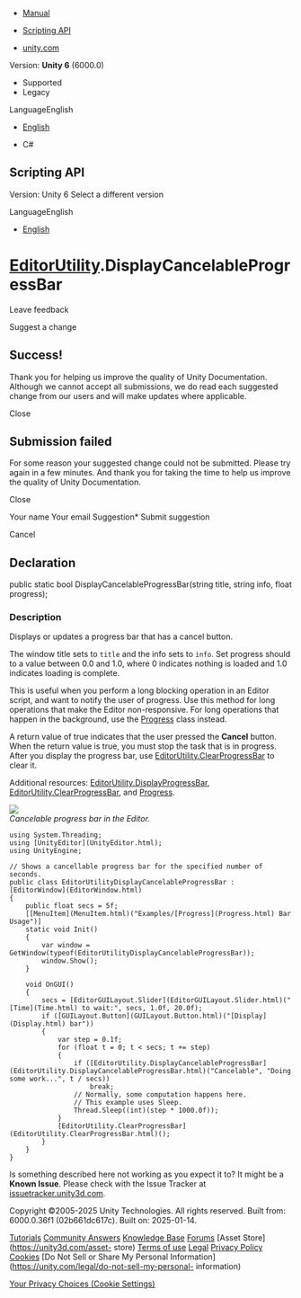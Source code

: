 [ ]()

  * [Manual](../Manual/index.html)
  * [Scripting API](../ScriptReference/index.html)

  * [unity.com](https://unity.com/)

Version: **Unity 6** (6000.0)

  * Supported
  * Legacy

LanguageEnglish

  * [English]()

  * C#

[ ](https://docs.unity3d.com)

## Scripting API

Version: Unity 6 Select a different version

LanguageEnglish

  * [English]()

#  [EditorUtility](EditorUtility.html).DisplayCancelableProgressBar

Leave feedback

Suggest a change

## Success!

Thank you for helping us improve the quality of Unity Documentation. Although
we cannot accept all submissions, we do read each suggested change from our
users and will make updates where applicable.

Close

## Submission failed

For some reason your suggested change could not be submitted. Please <a>try
again</a> in a few minutes. And thank you for taking the time to help us
improve the quality of Unity Documentation.

Close

Your name Your email Suggestion* Submit suggestion

Cancel

[ ]()

## Declaration

public static bool DisplayCancelableProgressBar(string title, string info,
float progress);

### Description

Displays or updates a progress bar that has a cancel button.

The window title sets to `title` and the info sets to `info`. Set progress
should to a value between 0.0 and 1.0, where 0 indicates nothing is loaded and
1.0 indicates loading is complete.  
  
This is useful when you perform a long blocking operation in an Editor script,
and want to notify the user of progress. Use this method for long operations
that make the Editor non-responsive. For long operations that happen in the
background, use the [Progress](Progress.html) class instead.  
  
A return value of true indicates that the user pressed the **Cancel** button.
When the return value is true, you must stop the task that is in progress.
After you display the progress bar, use
[EditorUtility.ClearProgressBar](EditorUtility.ClearProgressBar.html) to clear
it.  
  
Additional resources:
[EditorUtility.DisplayProgressBar](EditorUtility.DisplayProgressBar.html),
[EditorUtility.ClearProgressBar](EditorUtility.ClearProgressBar.html), and
[Progress](Progress.html).  
  
![](../StaticFiles/ScriptRefImages/EditorUtilityDisplayCancelableProgressBar.png)  
_Cancelable progress bar in the Editor._

    
    
    using System.Threading;
    using [UnityEditor](UnityEditor.html);
    using UnityEngine;  
      
    // Shows a cancellable progress bar for the specified number of seconds.
    public class EditorUtilityDisplayCancelableProgressBar : [EditorWindow](EditorWindow.html)
    {
        public float secs = 5f;
        [[MenuItem](MenuItem.html)("Examples/[Progress](Progress.html) Bar Usage")]
        static void Init()
        {
            var window = GetWindow(typeof(EditorUtilityDisplayCancelableProgressBar));
            window.Show();
        }  
      
        void OnGUI()
        {
            secs = [EditorGUILayout.Slider](EditorGUILayout.Slider.html)("[Time](Time.html) to wait:", secs, 1.0f, 20.0f);
            if ([GUILayout.Button](GUILayout.Button.html)("[Display](Display.html) bar"))
            {
                var step = 0.1f;
                for (float t = 0; t < secs; t += step)
                {
                    if ([EditorUtility.DisplayCancelableProgressBar](EditorUtility.DisplayCancelableProgressBar.html)("Cancelable", "Doing some work...", t / secs))
                        break;
                    // Normally, some computation happens here.
                    // This example uses Sleep.
                    Thread.Sleep((int)(step * 1000.0f));
                }
                [EditorUtility.ClearProgressBar](EditorUtility.ClearProgressBar.html)();
            }
        }
    }
    

Is something described here not working as you expect it to? It might be a
**Known Issue**. Please check with the Issue Tracker at
[issuetracker.unity3d.com](https://issuetracker.unity3d.com).

Copyright ©2005-2025 Unity Technologies. All rights reserved. Built from:
6000.0.36f1 (02b661dc617c). Built on: 2025-01-14.

[Tutorials](https://unity3d.com/learn) [Community
Answers](https://answers.unity3d.com) [Knowledge
Base](https://support.unity3d.com/hc/en-us)
[Forums](https://forum.unity3d.com) [Asset Store](https://unity3d.com/asset-
store) [Terms of use](https://docs.unity3d.com/Manual/TermsOfUse.html)
[Legal](https://unity.com/legal) [Privacy
Policy](https://unity.com/legal/privacy-policy)
[Cookies](https://unity.com/legal/cookie-policy) [Do Not Sell or Share My
Personal Information](https://unity.com/legal/do-not-sell-my-personal-
information)

[Your Privacy Choices (Cookie Settings)](javascript:void\(0\);)

